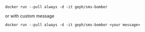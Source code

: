 
`docker run --pull always -d -it geph/sms-bomber`

or with custom message

`docker run --pull always -d -it geph/sms-bomber <your message>`